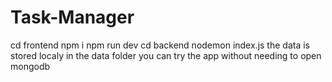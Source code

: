 # Task-Manager
cd frontend 
npm i 
npm run dev
cd backend
nodemon index.js
the data is stored localy in the data folder you can try the app without needing to open mongodb
